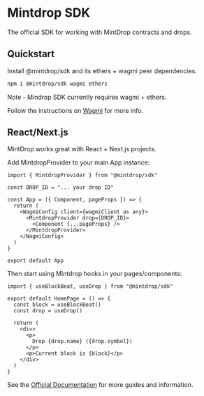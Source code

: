 # Mintdrop SDK

The official SDK for working with MintDrop contracts and drops.

## Quickstart

Install @mintdrop/sdk and its ethers + wagmi peer dependencies.

```sh
npm i @mintdrop/sdk wagmi ethers
```

Note - Mindrop SDK currently requires wagmi + ethers.

Follow the instructions on [Wagmi](https://wagmi.sh) for more info.

## React/Next.js

MintDrop works great with React + Next.js projects.

Add MintdropProvider to your main App instance:

```tsx
import { MintdropProvider } from "@mintdrop/sdk"

const DROP_ID = "... your drop ID"

const App = ({ Component, pageProps }) => {
  return (
    <WagmiConfig client={wagmiClient as any}>
      <MintdropProvider drop={DROP_ID}>
        <Component {...pageProps} />
      </MintdropProvider>
    </WagmiConfig>
  )
}

export default App
```

Then start using Mintdrop hooks in your pages/components:

```tsx
import { useBlockBeat, useDrop } from "@mintdrop/sdk"

export default HomePage = () => {
  const block = useBlockBeat()
  const drop = useDrop()

  return (
    <div>
      <p>
        Drop {drop.name} ({drop.symbol})
      </p>
      <p>Current block is {block}</p>
    </div>
  )
}
```

See the [Official Documentation](https://mintdrop.com/docs) for more guides and information.

